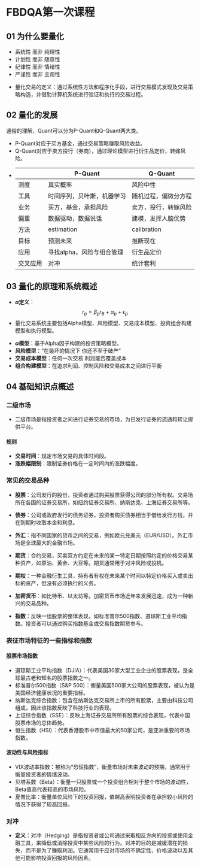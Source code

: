 # FBDQA第一次课程

## 01 为什么要量化
+ 系统性 而非 纯理性
+ 计划性 而非 随意性
+ 纪律性 而非 情绪性
+ 严谨性 而非 主观性

- 量化交易的定义：通过系统性方法和程序化手段，进行交易模式发现及交易策略构造，并借助计算机系统进行验证和执行的交易过程。

## 02 量化的发展
通俗的理解，Quant可以分为P-Quant和Q-Quant两大类。
+ P-Quant对应于买方基金，通过交易策略赚取风险收益。
+ Q-Quant对应于卖方投行（券商），通过理论模型进行衍生品定价，转嫁风险。
+ |   | P-Quant | Q-Quant |
  |---|---------|---------|
  |测度|真实概率|风险中性|
  |工具|时间序列，贝叶斯，机器学习|随机过程，偏微分方程|
  |业务|买方，基金，承担风险|卖方，投行，转嫁风险|
  |偏重|数据驱动，数据说话|建模，发挥人脑优势|
  |方法|estimation|calibration|
  |目标|预测未来|推断现在|
  |应用|寻找alpha，风险与组合管理|衍生品定价|
  |交叉应用|对冲|统计套利|

## 03 量化的原理和系统概述
- **$\alpha$定义**：$$ r_p=\beta _p r_B+\alpha _p+\epsilon _p $$
- 量化交易系统主要包括Alpha模型、风险模型、交易成本模型、投资组合构建模型和执行模型。
+ **$\alpha$模型**：基于Alpha因子构建的投资策略模型。
+ **风险模型**：“在最坏的情况下  你还不至于破产”
+ **交易成本模型**：任何一次交易  利润能否覆盖成本
+ **组合构建模型**：在追求利润、控制风险和交易成本之间进行平衡


## 04 基础知识点概述
### 二级市场
+ 二级市场是指投资者之间进行证券交易的市场，为已发行证券的流通和转让提供平台。
#### 规则
- **交易时间**：规定市场交易的具体时间段。
- **涨跌幅限制**：限制证券价格在一定时间内的涨跌幅度。
 
### 常见的交易品种
+ **股票**：公司发行的股份，投资者通过购买股票获得公司的部分所有权。交易场所在各国的证券交易所，如纽约证券交易所、纳斯达克、上海证券交易所等。

+ **债券**：公司或政府发行的债务证券，投资者购买债券相当于借给发行方钱，并在到期时收取本金和利息。

+ **外汇**：指不同国家的货币之间的交易，例如欧元兑美元（EUR/USD）。外汇市场是全球最大的金融市场。

+ **期货**：合约交易，买卖双方约定在未来的某一特定日期按照约定的价格交易某种资产，如原油、黄金、大豆等。期货通常用于对冲风险或投机。

+ **期权**：一种金融衍生工具，持有者有权在未来某个时间以特定价格买入或卖出标的资产，但没有必须执行的义务。

+ **加密货币**：如比特币、以太坊等。加密货币市场近年来发展迅速，成为一种新兴的交易品种。

+ **指数**：反映一组股票的整体表现，如标准普尔500指数、道琼斯工业平均指数。投资者可以通过购买指数基金或交易指数期货参与。

### 表征市场特征的一些指标和指数
#### 股票市场指数
+ 道琼斯工业平均指数（DJIA）：代表美国30家大型工业企业的股票表现，是全球最古老和知名的股票指数之一。
+ 标准普尔500指数（S&P 500）：衡量美国500家大公司的股票表现，被认为是美国经济健康状况的重要指标。
+ 纳斯达克综合指数：包含在纳斯达克交易所上市的所有股票，主要由科技公司组成，因此该指数反映了科技行业的表现。
+ 上证综合指数（SSE）：反映上海证券交易所所有股票的综合表现，代表中国股票市场的总体趋势。
+ 恒生指数（HSI）：代表香港股市中市值最大的50家公司，是亚洲重要的市场指数。
#### 波动性与风险指标
+ VIX波动率指数：被称为“恐慌指数”，衡量市场对未来波动的预期，通常用于衡量投资者的情绪波动。
+ 贝塔系数（Beta）：衡量一只股票或一个投资组合相对于整个市场的波动性，Beta值高代表较高的市场风险。
+ 夏普比率：衡量单位风险下的投资回报，值越高表明投资者在承担较小风险的情况下获得了较高回报。

### 对冲
+ **定义**：对冲（Hedging）是指投资者或公司通过采取相反方向的投资或使用金融工具，来降低或消除投资中某些风险的行为。对冲的目的是减缓潜在的损失，而不是为了赚取利润。它通常用于应对市场的不确定性、价格波动以及其他可能影响投资回报的风险因素。

